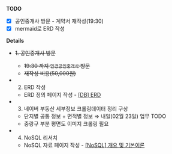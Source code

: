 **TODO**

- [x] 공인중개사 방문 - 계약서 재작성(19:30)
- [x] mermaid로 ERD 작성

**Details**

- ~~1. 공인중개사 방문~~
    - ~~19:30 까지 `민경공인중개사` 방문~~
    - ~~재작성 비용(50,000원)~~
- 2. ERD 작성
    
    - ERD 정의 페이지 작성 - [[DB] ERD](https://www.notion.so/DB-ERD-d2e632ae25554744a420e82ed10a57dd?pvs=21)
- 3. 네이버 부동산 세부정보 크롤링데이터 정리 구상
    
    - 단지별 공통 정보 + 면적별 정보 ⇒ 내일(02월 23일) 업무 TODO
    - 중랑구 부분 평면도 이미지 크롤링 필요
- 4. NoSQL 리서치
    
    - NoSQL 자료 페이지 작성 - [[NoSQL] 개요 및 기본이론](https://www.notion.so/NoSQL-71ac06e74fa3442997deb9a78ad02fcf?pvs=21)